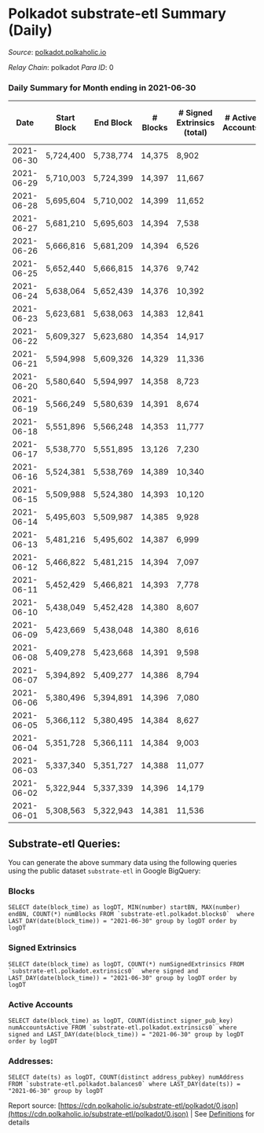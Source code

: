 # Polkadot substrate-etl Summary (Daily)

_Source_: [polkadot.polkaholic.io](https://polkadot.polkaholic.io)

*Relay Chain*: polkadot
*Para ID*: 0



### Daily Summary for Month ending in 2021-06-30


| Date | Start Block | End Block | # Blocks | # Signed Extrinsics (total) | # Active Accounts | # Passive | # New | # Addresses with Balances | # Events | # Transfers | # XCM Transfers In | # XCM Transfers Out |
| ---- | ----------- | --------- | -------- | --------------------------- | ----------------- | --------- | ----- | ------------------------- | -------- | ----------- | ------------------ | ------------------- |
| 2021-06-30 | 5,724,400 | 5,738,774 | 14,375  | 8,902 |  |  |  | 383,778 | 81,800 | 8,398 ($298,721,606.55) |   |   |
| 2021-06-29 | 5,710,003 | 5,724,399 | 14,397  | 11,667 |  |  |  |  | 97,401 | 11,149 ($773,122,564.33) |   |   |
| 2021-06-28 | 5,695,604 | 5,710,002 | 14,399  | 11,652 |  |  |  |  | 102,937 | 11,702 ($339,572,309.58) |   |   |
| 2021-06-27 | 5,681,210 | 5,695,603 | 14,394  | 7,538 |  |  |  |  | 77,889 | 8,048 ($91,878,490.25) |   |   |
| 2021-06-26 | 5,666,816 | 5,681,209 | 14,394  | 6,526 |  |  |  |  | 70,379 | 5,861 ($96,255,125.20) |   |   |
| 2021-06-25 | 5,652,440 | 5,666,815 | 14,376  | 9,742 |  |  |  |  | 87,537 | 8,922 ($282,189,875.69) |   |   |
| 2021-06-24 | 5,638,064 | 5,652,439 | 14,376  | 10,392 |  |  |  |  | 80,723 | 9,382 ($200,839,253.06) |   |   |
| 2021-06-23 | 5,623,681 | 5,638,063 | 14,383  | 12,841 |  |  |  |  | 95,074 | 12,207 ($442,361,865.34) |   |   |
| 2021-06-22 | 5,609,327 | 5,623,680 | 14,354  | 14,917 |  |  |  |  | 105,826 | 15,095 ($689,913,119.20) |   |   |
| 2021-06-21 | 5,594,998 | 5,609,326 | 14,329  | 11,336 |  |  |  |  | 89,721 | 11,251 ($411,091,448.95) |   |   |
| 2021-06-20 | 5,580,640 | 5,594,997 | 14,358  | 8,723 |  |  |  |  | 75,401 | 8,025 ($202,279,892.93) |   |   |
| 2021-06-19 | 5,566,249 | 5,580,639 | 14,391  | 8,674 |  |  |  |  | 73,949 | 7,708 ($164,102,494.78) |   |   |
| 2021-06-18 | 5,551,896 | 5,566,248 | 14,353  | 11,777 |  |  |  |  | 89,856 | 10,964 ($350,930,418.35) |   |   |
| 2021-06-17 | 5,538,770 | 5,551,895 | 13,126  | 7,230 |  |  |  |  | 70,276 | 6,470 ($236,152,150.09) |   |   |
| 2021-06-16 | 5,524,381 | 5,538,769 | 14,389  | 10,340 |  |  |  |  | 83,709 | 9,824 ($298,896,253.22) |   |   |
| 2021-06-15 | 5,509,988 | 5,524,380 | 14,393  | 10,120 |  |  |  |  | 83,970 | 9,813 ($358,477,108.30) |   |   |
| 2021-06-14 | 5,495,603 | 5,509,987 | 14,385  | 9,928 |  |  |  |  | 84,011 | 9,495 ($316,203,336.62) |   |   |
| 2021-06-13 | 5,481,216 | 5,495,602 | 14,387  | 6,999 |  |  |  |  | 67,241 | 6,445 ($123,408,334.89) |   |   |
| 2021-06-12 | 5,466,822 | 5,481,215 | 14,394  | 7,097 |  |  |  |  | 67,701 | 6,640 ($154,296,373.38) |   |   |
| 2021-06-11 | 5,452,429 | 5,466,821 | 14,393  | 7,778 |  |  |  |  | 69,217 | 7,270 ($271,634,218.45) |   |   |
| 2021-06-10 | 5,438,049 | 5,452,428 | 14,380  | 8,607 |  |  |  |  | 75,995 | 8,202 ($198,739,755.42) |   |   |
| 2021-06-09 | 5,423,669 | 5,438,048 | 14,380  | 8,616 |  |  |  |  | 74,081 | 8,113 ($295,607,335.10) |   |   |
| 2021-06-08 | 5,409,278 | 5,423,668 | 14,391  | 9,598 |  |  |  |  | 82,078 | 9,561 ($616,252,305.59) |   |   |
| 2021-06-07 | 5,394,892 | 5,409,277 | 14,386  | 8,794 |  |  |  |  | 75,824 | 8,467 ($346,786,689.25) |   |   |
| 2021-06-06 | 5,380,496 | 5,394,891 | 14,396  | 7,080 |  |  |  |  | 70,892 | 6,474 ($158,005,315.22) |   |   |
| 2021-06-05 | 5,366,112 | 5,380,495 | 14,384  | 8,627 |  |  |  |  | 71,553 | 7,978 ($186,137,188.81) |   |   |
| 2021-06-04 | 5,351,728 | 5,366,111 | 14,384  | 9,003 |  |  |  |  | 74,089 | 8,866 ($326,855,610.03) |   |   |
| 2021-06-03 | 5,337,340 | 5,351,727 | 14,388  | 11,077 |  |  |  |  | 89,374 | 10,681 ($518,272,557.15) |   |   |
| 2021-06-02 | 5,322,944 | 5,337,339 | 14,396  | 14,179 |  |  |  |  | 102,896 | 13,816 ($922,147,902.63) |   |   |
| 2021-06-01 | 5,308,563 | 5,322,943 | 14,381  | 11,536 |  |  |  |  | 93,530 | 10,810 ($444,507,334.32) |   |   |

## Substrate-etl Queries:
You can generate the above summary data using the following queries using the public dataset `substrate-etl` in Google BigQuery:


### Blocks
```
SELECT date(block_time) as logDT, MIN(number) startBN, MAX(number) endBN, COUNT(*) numBlocks FROM `substrate-etl.polkadot.blocks0`  where LAST_DAY(date(block_time)) = "2021-06-30" group by logDT order by logDT
```


### Signed Extrinsics
```
SELECT date(block_time) as logDT, COUNT(*) numSignedExtrinsics FROM `substrate-etl.polkadot.extrinsics0`  where signed and LAST_DAY(date(block_time)) = "2021-06-30" group by logDT order by logDT
```


### Active Accounts
```
SELECT date(block_time) as logDT, COUNT(distinct signer_pub_key) numAccountsActive FROM `substrate-etl.polkadot.extrinsics0` where signed and LAST_DAY(date(block_time)) = "2021-06-30" group by logDT order by logDT
```


### Addresses:
```
SELECT date(ts) as logDT, COUNT(distinct address_pubkey) numAddress FROM `substrate-etl.polkadot.balances0` where LAST_DAY(date(ts)) = "2021-06-30" group by logDT
```



Report source: [https://cdn.polkaholic.io/substrate-etl/polkadot/0.json](https://cdn.polkaholic.io/substrate-etl/polkadot/0.json) | See [Definitions](/DEFINITIONS.md) for details
